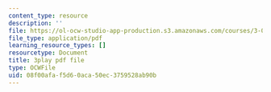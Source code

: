 ```yaml
---
content_type: resource
description: ''
file: https://ol-ocw-studio-app-production.s3.amazonaws.com/courses/3-091sc-introduction-to-solid-state-chemistry-fall-2010/08f00afaf5d60aca50ec3759528ab90b_up3zP2z81SE.pdf
file_type: application/pdf
learning_resource_types: []
resourcetype: Document
title: 3play pdf file
type: OCWFile
uid: 08f00afa-f5d6-0aca-50ec-3759528ab90b
---
```

